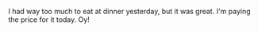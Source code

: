 I had way too much to eat at dinner yesterday, but it was great. I'm paying the price for it today. Oy!

